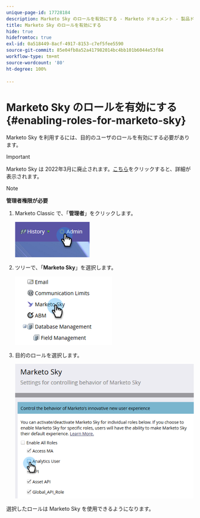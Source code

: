 ```yaml
---
unique-page-id: 17728184
description: Marketo Sky のロールを有効にする - Marketo ドキュメント - 製品ドキュメント
title: Marketo Sky のロールを有効にする
hide: true
hidefromtoc: true
exl-id: 0a518449-8acf-4917-8153-c7ef5fee5590
source-git-commit: 85e04fb8a52a417982014bc4bb101b6044e53f84
workflow-type: tm+mt
source-wordcount: '80'
ht-degree: 100%

---
```


# Marketo Sky のロールを有効にする {#enabling-roles-for-marketo-sky}

Marketo Sky を利用するには、目的のユーザのロールを有効にする必要があります。

>[!IMPORTANT]
>
>Marketo Sky は 2022年3月に廃止されます。[こちら](https://nation.marketo.com/t5/the-modern-ux/marketo-sky-deprecation-notice/ba-p/320115#M33)をクリックすると、詳細が表示されます。

>[!NOTE]
>
>**管理者権限が必要**

1. Marketo Classic で、「**管理者**」をクリックします。

   ![](assets/enabling-roles-for-marketo-sky-1.png)

1. ツリーで、「**Marketo Sky**」を選択します。

   ![](assets/enabling-roles-for-marketo-sky-2.png)

1. 目的のロールを選択します。

   ![](assets/enabling-roles-for-marketo-sky-3.png)

選択したロールは Marketo Sky を使用できるようになります。
